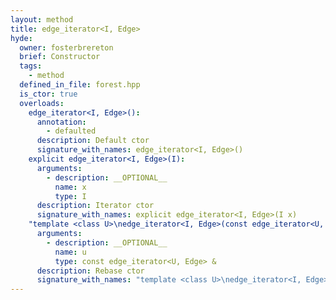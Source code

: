 ```yaml
---
layout: method
title: edge_iterator<I, Edge>
hyde:
  owner: fosterbrereton
  brief: Constructor
  tags:
    - method
  defined_in_file: forest.hpp
  is_ctor: true
  overloads:
    edge_iterator<I, Edge>():
      annotation:
        - defaulted
      description: Default ctor
      signature_with_names: edge_iterator<I, Edge>()
    explicit edge_iterator<I, Edge>(I):
      arguments:
        - description: __OPTIONAL__
          name: x
          type: I
      description: Iterator ctor
      signature_with_names: explicit edge_iterator<I, Edge>(I x)
    "template <class U>\nedge_iterator<I, Edge>(const edge_iterator<U, Edge> &)":
      arguments:
        - description: __OPTIONAL__
          name: u
          type: const edge_iterator<U, Edge> &
      description: Rebase ctor
      signature_with_names: "template <class U>\nedge_iterator<I, Edge>(const edge_iterator<U, Edge> & u)"
---
```


